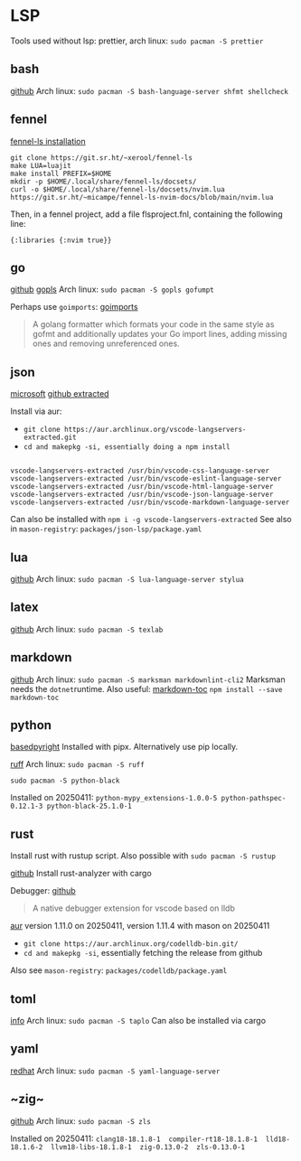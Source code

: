 # LSP

Tools used without lsp:
prettier, arch linux: `sudo pacman -S prettier`

## bash

[github](https://github.com/bash-lsp/bash-language-server)
Arch linux: `sudo pacman -S bash-language-server shfmt shellcheck`

## fennel

[fennel-ls installation](https://xerool.net/fennel-ls/docs/installation.html)

```
git clone https://git.sr.ht/~xerool/fennel-ls
make LUA=luajit
make install PREFIX=$HOME
mkdir -p $HOME/.local/share/fennel-ls/docsets/
curl -o $HOME/.local/share/fennel-ls/docsets/nvim.lua https://git.sr.ht/~micampe/fennel-ls-nvim-docs/blob/main/nvim.lua
```

Then, in a fennel project, add a file flsproject.fnl, containing the following line:

`{:libraries {:nvim true}}`

## go

[github](https://github.com/golang/tools/tree/master/gopls)
[gopls](https://pkg.go.dev/golang.org/x/tools/gopls)
Arch linux: `sudo pacman -S gopls gofumpt`

Perhaps use `goimports`:
[goimports](https://pkg.go.dev/golang.org/x/tools/cmd/goimports)

> A golang formatter which formats your code in the same style as gofmt and additionally
> updates your Go import lines, adding missing ones and removing unreferenced ones.

## json

[microsoft](https://github.com/microsoft/vscode-json-languageservice)
[github extracted](https://github.com/hrsh7th/vscode-langservers-extracted)

Install via aur:

- `git clone https://aur.archlinux.org/vscode-langservers-extracted.git`
- `cd and makepkg -si, essentially doing a npm install`

```

vscode-langservers-extracted /usr/bin/vscode-css-language-server
vscode-langservers-extracted /usr/bin/vscode-eslint-language-server
vscode-langservers-extracted /usr/bin/vscode-html-language-server
vscode-langservers-extracted /usr/bin/vscode-json-language-server
vscode-langservers-extracted /usr/bin/vscode-markdown-language-server

```

Can also be installed with `npm i -g vscode-langservers-extracted`
See also in `mason-registry`: `packages/json-lsp/package.yaml`

## lua

[github](https://github.com/luals/lua-language-server)
Arch linux: `sudo pacman -S lua-language-server stylua`

## latex

[github](https://github.com/latex-lsp/texlab)
Arch linux: `sudo pacman -S texlab`

## markdown

[github](https://github.com/artempyanykh/marksman)
Arch linux: `sudo pacman -S marksman markdownlint-cli2`
Marksman needs the `dotnet`runtime.
Also useful: [markdown-toc](https://github.com/jonschlinkert/markdown-toc)
`npm install --save markdown-toc`

## python

[basedpyright](https://github.com/detachhead/basedpyright)
Installed with pipx. Alternatively use pip locally.

[ruff](https://github.com/astral-sh/ruff/)
Arch linux: `sudo pacman -S ruff`

`sudo pacman -S python-black`

Installed on 20250411:
`python-mypy_extensions-1.0.0-5 python-pathspec-0.12.1-3 python-black-25.1.0-1`

## rust

Install rust with rustup script. Also possible with `sudo pacman -S rustup`

[github](https://rust-analyzer.github.io/)
Install rust-analyzer with cargo

Debugger:
[github](https://github.com/vadimcn/codelldb)

> A native debugger extension for vscode based on lldb

[aur](https://aur.archlinux.org/packages/codelldb-bin)
version 1.11.0 on 20250411, version 1.11.4 with mason on 20250411

- `git clone https://aur.archlinux.org/codelldb-bin.git/`
- `cd and makepkg -si`, essentially fetching the release from github

Also see `mason-registry`: `packages/codelldb/package.yaml`

## toml

[info](https://taplo.tamasfe.dev/)
Arch linux: `sudo pacman -S taplo`
Can also be installed via cargo

## yaml

[redhat](https://github.com/redhat-developer/yaml-language-server)
Arch linux: `sudo pacman -S yaml-language-server`

## ~zig~

[github](https://github.com/zigtools/zls)
Arch linux: `sudo pacman -S zls`

Installed on 20250411:
`clang18-18.1.8-1  compiler-rt18-18.1.8-1  lld18-18.1.6-2  llvm18-libs-18.1.8-1  zig-0.13.0-2  zls-0.13.0-1`

```

```
